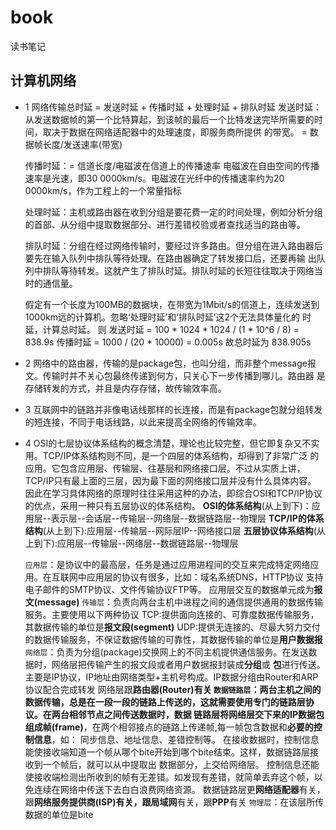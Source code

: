 # book
读书笔记

## 计算机网络
- 1 网络传输总时延 = 发送时延 + 传播时延 + 处理时延 + 排队时延
    发送时延：从发送数据帧的第一个比特算起，到该帧的最后一个比特发送完毕所需要的时间，取决于数据在网络适配器中的处理速度，即服务商所提供
    的带宽。
    = 数据帧长度/发送速率(带宽)
            
    传播时延：= 信道长度/电磁波在信道上的传播速率
    电磁波在自由空间的传播速率是光速，即30 0000km/s。电磁波在光纤中的传播速率约为20 0000km/s，作为工程上的一个常量指标
    
    处理时延：主机或路由器在收到分组是要花费一定的时间处理，例如分析分组的首部、从分组中提取数据部分、进行差错校验或者查找适当的路由等。
    
    排队时延：分组在经过网络传输时，要经过许多路由。但分组在进入路由器后要先在输入队列中排队等待处理。在路由器确定了转发接口后，还要再输
    出队列中排队等待转发。这就产生了排队时延。排队时延的长短往往取决于网络当时的通信量。
    
    假定有一个长度为100MB的数据块，在带宽为1Mbit/s的信道上，连续发送到1000km远的计算机。忽略‘处理时延’和‘排队时延’这2个无法具体量化的
    时延，计算总时延。
    则 发送时延 = 100 * 1024 * 1024 / (1 * 10^6 / 8) = 838.9s
      传播时延 = 1000 / (20 * 10000) = 0.005s
    故总时延为 838.905s
- 2 网络中的路由器，传输的是package包，也叫分组，而非整个message报文。传输时并不关心包最终传递到何方，只关心下一步传播到哪儿。路由器
    是存储转发的方式，并且是内存存储，故传输效率高。
- 3 互联网中的链路并非像电话线那样的长连接，而是有package包就分组转发的短连接，不同于电话线路，以此来提高全网络的传输效率。
- 4 OSI的七层协议体系结构的概念清楚，理论也比较完整，但它即复杂又不实用。TCP/IP体系结构则不同，是一个四层的体系结构，却得到了非常广泛
    的应用。它包含应用层、传输层、往基层和网络接口层。不过从实质上讲，TCP/IP只有最上面的三层，因为最下面的网络接口层并没有什么具体内容。
    因此在学习具体网络的原理时往往采用这种的办法，即综合OSI和TCP/IP协议的优点，采用一种只有五层协议的体系结构。
    **OSI的体系结构**(从上到下)：应用层--表示层--会话层--传输层--网络层--数据链路层--物理层
    **TCP/IP的体系结构**(从上到下):应用层--传输层--网际层IP--网络接口层
    **五层协议体系结构**(从上到下):应用层--传输层--网络层--数据链路层--物理层
    
    `应用层`：是协议中的最高层，任务是通过应用进程间的交互来完成特定网络应用。在互联网中应用层的协议有很多，比如：域名系统DNS，HTTP协议
             支持电子邮件的SMTP协议、文件传输协议FTP等。
             应用层交互的数据单元成为**报文(message)**
    `传输层`：负责向两台主机中进程之间的通信提供通用的数据传输服务。主要使用以下两种协议
             TCP:提供面向连接的、可靠度数据传输服务，其数据传输的单位是**报文段(segment)**
             UDP:提供无连接的、尽最大努力交付的数据传输服务，不保证数据传输的可靠性，其数据传输的单位是**用户数据报**
    `网络层`：负责为分组(package)交换网上的不同主机提供通信服务。在发送数据时，网络层把传输产生的报文段或者用户数据报封装成**分组**或
             **包**进行传送。
             主要是IP协议，IP地址由网络类型+主机号构成。IP数据分组由Router和ARP协议配合完成转发
             网络层跟**路由器(Router)**有关
    `数据链路层`：两台主机之间的数据传输，总是在一段一段的链路上传送的，这就需要使用专门的链路层协议。在两台相邻节点之间传送数据时，数据
             链路层将网络层交下来的IP数据包组成**帧(frame)**，在两个相邻接点的链路上传递帧,每一帧包含数据和**必要的控制信息**，如：
             同步信息、地址信息、差错控制等。
             在接收数据时，控制信息能使接收端知道一个帧从哪个bite开始到哪个bite结束。这样，数据链路层接收到一个帧后，就可以从中提取出
             数据部分，上交给网络层。
             控制信息还能使接收端检测出所收到的帧有无差错。如发现有差错，就简单丢弃这个帧，以免连续在网络中传送下去白白浪费网络资源。
             数据链路层更**网络适配器**有关，跟**网络服务提供商(ISP)**有关，跟**局域网**有关，跟**PPP**有关
    `物理层`：在该层所传数据的单位是bite